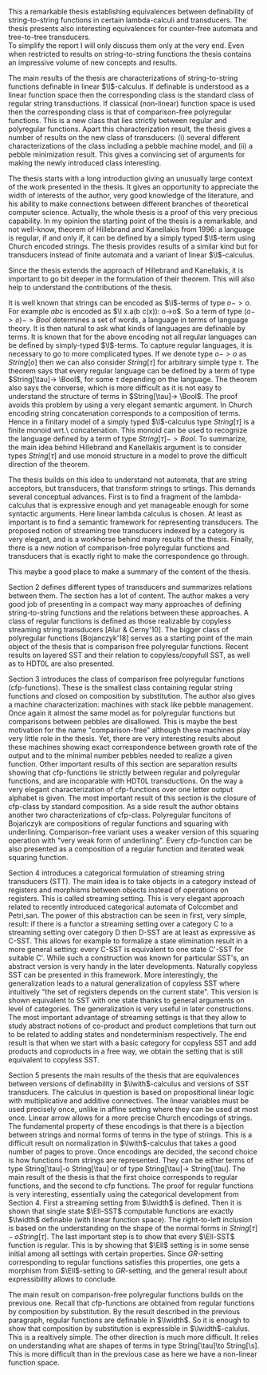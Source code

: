 
This a remarkable thesis establishing equivalences between definability of
string-to-string functions in certain lambda-calculi and transducers.
The thesis presents also interesting equivalences for counter-free automata and tree-to-tree
transducers.  
To simplify the report I will only discuss them only at the very end. 
Even when restricted to results on string-to-string functions the thesis
contains an impressive volume of new concepts and results. 

The main results of the thesis are characterizations of string-to-string
functions definable in linear $\l$-calculus. 
If definable is understood as a linear function space then the corresponding
class is the standard class of regular string transductions.
If classical (non-linear) function space is used then the corresponding class is
that of comparison-free polyregular functions. 
This is a new class that lies strictly between regular and polyregular
functions.
Apart this characterization result, the thesis gives a number of results on the
new class of transducers: (i) several different characterizations of the class
including a pebble machine model, and (ii) a pebble minimization result.
This gives a convincing set of arguments for making the newly introduced class
interesting. 

The thesis starts with a long introduction giving an unusually large context
of the work presented in the thesis.
It gives an opportunity to appreciate the width of interests of the author, very
good knowledge of the literature, and his ability to make connections between
different branches of theoretical computer science. 
Actually, the whole thesis is a proof of this very precious capability. 
In my opinion the starting point of the thesis is a remarkable, and not
well-know, theorem of Hillebrand and Kanellakis from 1996: a language is regular,
if and only if, it can be defined by a simply typed $\l$-term using Church encoded strings. 
The thesis provides results of a similar kind but for transducers instead of
finite automata and a variant of linear $\l$-calculus. 

Since the thesis extends the approach of Hillebrand and Kanellakis, it is
important to go bit deeper in the formulation of their theorem. 
This will also help to understand the contributions of the thesis.

It is well known that strings can be encoded as $\l$-terms of type $o->o$. 
For example $abc$ is encoded as $\l x.a(b c(x)): o->o$. 
So a term of type $(o->o)->Bool$ determines a set of words, a language in terms of
language theory.
It is then natural to ask what kinds of languages are definable by terms.
It is known that for the above encoding not all regular languages can be
defined by simply-typed $\l$-terms.
To capture regular languages, it is necessary to go to more complicated types. 
If we denote type $o->o$ as $String[o]$ then we can also consider $String[\tau]$ for
arbitrary simple type $\tau$. 
The theorem says that every regular language can be defined by a term of type
$String[\tau]-> \Bool$, for some $\tau$ depending on the language. 
The theorem also says the converse, which is more difficult as it is not easy to
understand the structure of terms in $String[\tau]-> \Bool$.
The proof avoids this problem by using a very elegant
semantic argument. 
In Church encoding string concatenation corresponds to a
composition of terms. 
Hence in a finitary model of a simply typed $\l$-calculus type $String[\tau]$ is
a finite monoid wrt.\  concatenation. 
This monoid can be used to recognize the language defined by a term of type
$String[\tau]-> Bool$.
To summarize, the main idea behind Hillebrand and Kanellakis argument is to consider types
$String[\tau]$ and use monoid structure in a model to prove the difficult direction
of the theorem. 

The thesis builds on this idea to understand not automata, that are string
acceptors, but transducers, that transform strings to srtings. 
This demands several conceptual advances.
First is to find a fragment of the lambda-calculus that is expressive enough and
yet manageable enough for some syntactic arguments. 
Here linear lambda calculus is chosen.
At least as important is to find a semantic framework for representing
transducers. 
The proposed notion of streaming tree transducers indexed by a category is very
elegant, and is a workhorse behind many results of the thesis.
Finally, there is a new notion of comparison-free polyregular functions and
transducers that is exactly right to make the correspondence go through. 

This maybe a good place to make a summary of the content of the thesis. 

Section 2 defines different types of transducers and summarizes relations
between them. The section has a lot of content. 
The author makes a very good job of presenting in a compact way many approaches of
defining string-to-string functions and the relations between these approaches. 
A class of regular functions is defined as those realizable by copyless
streaming string transducers [Alur & Cerny'10]. 
The bigger class of polyregular functions [Bojanczyk'18] serves as a starting
point of the main object of the thesis that is comparison free polyregular functions. 
Recent results on layered SST and their relation to copyless/copyfull SST, as
well as to HDT0L are also presented.  

Section 3 introduces the class of comparison free polyregular functions
(cfp-functions). 
These is the smallest class containing regular string functions and closed on
composition by substitution. 
The author also gives a machine characterization: machines with stack like
pebble management. Once again it almost the same model as for polyregular
functions but comparisons between pebbles are disallowed. 
This is maybe the best motivation for the name "comparison-free" although these
machines play very little role in the thesis. 
Yet, there are very interesting results about these machines showing exact
correspondence between growth rate of the output and to the minimal number
pebbles needed to realize a given function. 
Other important results of this section are separation results showing that
cfp-functions lie strictly between regular and polyregular functions, and are
incoparable with HDT0L transductions. 
On the way a very elegant characterization of cfp-functions over one letter
output alphabet  is given.
The most important result of this section is the closure of cfp-class by
standard composition. 
As a side result the author obtains another two characterizations of cfp-class.
Polyregular funcitons of Bojańczyk are compositions of  regular functions and
squaring with underlining.
Comparison-free variant uses a weaker version of this squaring operation with
"very weak form of underlining". 
Every cfp-function can be also presented as a composition of a regular function
and iterated weak squaring function. 


Section 4 introduces a categorical formulation of streaming string transducers
(STT). 
The main idea is to take objects in a category instead of registers and
morphisms between objects instead of operations on registers. 
This is called streaming setting.
This is very elegant approach related to recently introduced categorical
automata of Colcombet and Petri\,san.
The power of this abstraction can be seen in first, very simple, result: if
there is a functor a streaming setting over a category C to a streaming setting
over category D then D-SST are at least as expressive as C-SST.
This allows for example to formalize a state elimination result in a more
general setting: every C-SST is equivalent to one state C'-SST for suitable C'. 
While such a construction was known for particular SST's, an abstract version is
very handy in the later developments.
Naturally copyless SST can be presented in this framework. 
More interestingly, the generalization leads to a natural generalization of
copyless SST where intuitively "the set of registers depends on the current
state". 
This version is shown equivalent to SST with one state thanks to general
arguments on level of categories.
The generalization is very useful in later constructions. 
The most important advantage of streaming settings is that they allow to study
abstract notions of co-product and product completions that turn out to be
related to adding states and nondeterminism respectively. 
The end result is that when we start with a basic category for copyless SST and
add products and coproducts in a free way, we obtain the setting that is still
equivalent to copyless SST.

Section 5 presents the main results of the thesis that are equivalences between
versions of definability in $\lwith$-calculus and versions of SST transducers.
The calculus in question is based on propositional linear logic with
multiplicative and additive connectives. The linear variables must be used
precisely once, unlike in affine setting where they can be used at most once.
Linear arrow allows for a more precise Church encodings of strings. 
The fundamental property of these encodings is that there is a bijection between
strings and normal forms of terms in the type of strings. 
This is a difficult result on normalization in $\lwith$-calculus that takes a
good number of pages to prove. 
Once encodings are decided, the second choice is how functions from strings are
represented.
They can be either terms of type String[\tau]-o String[\tau] or of type
String[\tau]-> String[\tau].
The main result of the thesis is that the first choice corresponds to regular
functions, and the second to cfp functions. 
The proof for regular functions is very interesting, essentially using the
categorical development from Section 4.
First a streaming setting from $\lwidth$ is defined. 
Then it is shown that  single state $\Ell-SST$ computable functions are exactly $\lwidth$
definable (with linear function space).
The right-to-left inclusion is based on the understanding on the shape of the
normal forms in $String[\tau]-o String[\tau]$.
The last important step is to show that every  $\Ell-SST$ function is regular. 
This is by showing that $\Ell$ setting is in some sense initial among all
settings with certain properties. 
Since $GR$-setting corresponding to regular functions satisfies this properties,
one gets a morphism from $\Ell$-setting to $GR$-setting, and the general result
about expressibility allows to conclude.

The main result on comparison-free polyregular functions builds on the previous
one. 
Recall that cfp-functions are obtained from regular functions by composition by
substitution. 
By the result described in the previous paragraph, regular functions are
definable in $\lwidth$. 
So it is enough to show that composition by substitution is expressible in
$\lwidth$-calulus. This is a realtively simple.
The other direction is much more difficult. 
It relies on understanding what are shapes of terms in type String[\tau]\to
String[\s]. 
This is more difficult than in the previous case as here we have a non-linear
function space.


